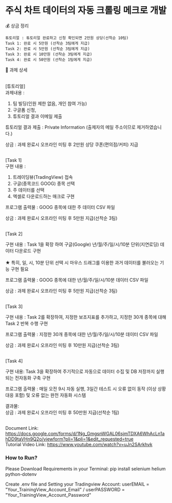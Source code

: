 # 주식 차트 데이터의 자동 크롤링 메크로 개발

💰 상금 정리

    튜토리얼 : 튜토리얼 완료하고 신청 확인되면 2만원 상당(선착순 10팀)
    Task 1: 완료 시 5만원 (선착순 3팀에게 지급)
    Task 2: 완료 시 5만원 (선착순 3팀에게 지급)
    Task 3: 완료 시 10만원 (선착순 3팀에게 지급)
    Task 4: 완료 시 50만원 (선착순 1팀에게 지급)


📝 과제 상세

<br>[튜토리얼]</br>
과제내용 : 
1) 팀 빌딩(인원 제한 없음, 개인 참여 가능)
2) 구글폼 신청, 
3) 튜토리얼 결과 이메일 제출

튜토리얼 결과 제출 : 
Private Information (출제자의 메일 주소이므로 제거하였습니다.)

상금 : 
과제 완료시 오프라인 미팅 후 2만원 상당 쿠폰(편의점/커피) 지급


<br>[Task 1]</br>
구현 내용 : 
1) 트레이딩뷰(TradingView) 접속 
2) 구글(종목코드 GOOG) 종목 선택 
3) 주 데이터를 선택
4) 엑셀로 다운로드하는 매크로 구현 

프로그램 출력물 : 
GOOG 종목에 대한 주 데이터 CSV 파일

상금 : 
과제 완료시 오프라인 미팅 후 5만원 지급(선착순 3팀)


<br>[Task 2]</br>

구현  내용 : 
Task 1을 확장 하여 구글(Google) 년/월/주/일/시/10분 단위(지연로딩) 데이터 다운로드 구현<br></br>
★ 특히, 일, 시, 10분 단위 선택 시 마우스 드래그를 이용한 과거 데이터를 불러오는 기능 구현 필요

프로그램 출력물 : 
GOOG 종목에 대한 년/월/주/일/시/10분  데이터 CSV 파일

상금 :
과제 완료시 오프라인 미팅 후 5만원 지급(선착순 3팀)


<br>[Task 3]</br>

구현 내용 : 
Task 2를 확장하여, 지정한 보조지표를 추가하고, 지정한 30개 종목에 대해 Task 2 반복 수행 구현

프로그램 출력물 : 
지정한 30개 종목에 대한  년/월/주/일/시/10분  데이터 CSV 파일

상금 : 
과제 완료시 오프라인 미팅 후 10만원 지급(선착순 3팀)


<br>[Task 4]</br>

구현 내용: 
Task 3을 확장하여 주기적으로 자동으로 데이터 수집 및 DB 저장까지 실행되는 전자동화 구축 구현  

프로그램 출력물 : 
매일 오전 9시 자동 실행, 3일간 테스트 시 오류 없이 동작 (이상 상황 대응 포함)  및 오류 없는 완전 자동화 시스템

결과물:   
상금 : 과제 완료시 오프라인 미팅 후 50만원 지급(선착순 1팀)

<br>Document Link: https://docs.google.com/forms/d/1Ng_GmgsnWGAL06sjmTDXA6WhAcLn1ahDD9taVHn9Q2o/viewform?pli=1&pli=1&edit_requested=true
<br>Tutorial Video Link: https://www.youtube.com/watch?v=uJn2SArkhvk

### How to Run?
Please Download Requirements in your Terminal:
pip install selenium helium python-dotenv

Create .env file and Setting your Tradingview Account:
userEMAIL = "Your_TrainingView_Account_Email" / userPASSWORD = "Your_TrainingView_Account_Password"
